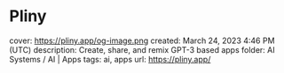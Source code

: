 # Pliny

cover: https://pliny.app/og-image.png
created: March 24, 2023 4:46 PM (UTC)
description: Create, share, and remix GPT-3 based apps
folder: AI Systems / AI | Apps
tags: ai, apps
url: https://pliny.app/